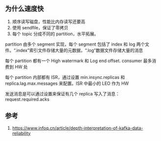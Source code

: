 ## 为什么速度快

1. 顺序读写磁盘，性能比内存读写还要高
2. 使用 sendfile，保证了零拷贝
3. 每个 topic 分成不同的 partition，水平拓展。 

partition 由多个 segment 实现，每个 segment 包括了 index 和 log 两个文件。“.index”索引文件存储大量的元数据，“.log”数据文件存储大量的消息

每个 partition 都有一个 High watermark 和 Log end offset. consumer 最多消费到 HW 处

每个 partition 内部都有 ISR，通过设置 min.insync.replicas 和 replica.lag.max.messages 来配置。ISR 中最小的 LEO 作为 HW

发送消息是可以通过设置来保证有几个 replica 写入了消息：request.required.acks

## 参考

1. https://www.infoq.cn/article/depth-interpretation-of-kafka-data-reliability